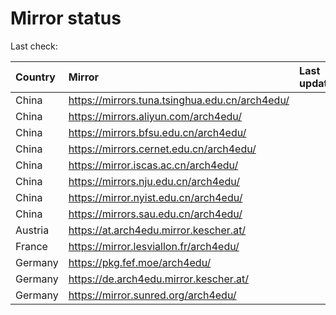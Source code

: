 <script src="./time.js"></script>
# Mirror status
Last check: <script type="text/javascript">localize(1726295332.2402627);</script>

|Country|Mirror|Last update|
|:------|:-----|:----------|
|China|https://mirrors.tuna.tsinghua.edu.cn/arch4edu/|<script type="text/javascript">localize(1726252762);</script>|
|China|https://mirrors.aliyun.com/arch4edu/|<script type="text/javascript">localize(1726252762);</script>|
|China|https://mirrors.bfsu.edu.cn/arch4edu/|<script type="text/javascript">localize(1726252762);</script>|
|China|https://mirrors.cernet.edu.cn/arch4edu/|<script type="text/javascript">localize(1726252762);</script>|
|China|https://mirror.iscas.ac.cn/arch4edu/|<script type="text/javascript">localize(1726252762);</script>|
|China|https://mirrors.nju.edu.cn/arch4edu/|<script type="text/javascript">localize(1726209915);</script>|
|China|https://mirror.nyist.edu.cn/arch4edu/|<script type="text/javascript">localize(1726252762);</script>|
|China|https://mirrors.sau.edu.cn/arch4edu/|<script type="text/javascript">localize(1726252762);</script>|
|Austria|https://at.arch4edu.mirror.kescher.at/|<script type="text/javascript">localize(1726252762);</script>|
|France|https://mirror.lesviallon.fr/arch4edu/|<script type="text/javascript">localize(1726252762);</script>|
|Germany|https://pkg.fef.moe/arch4edu/|<script type="text/javascript">localize(1726252762);</script>|
|Germany|https://de.arch4edu.mirror.kescher.at/|<script type="text/javascript">localize(1726252762);</script>|
|Germany|https://mirror.sunred.org/arch4edu/|<script type="text/javascript">localize(1726252762);</script>|

<script src="./tablefilter/tablefilter.js"></script>
<script src="./table.js"></script>